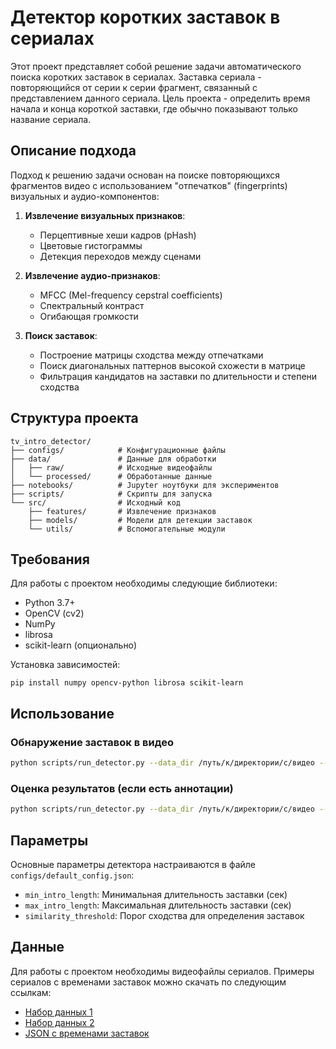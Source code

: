 # Детектор коротких заставок в сериалах

Этот проект представляет собой решение задачи автоматического поиска коротких заставок в сериалах. Заставка сериала - повторяющийся от серии к серии фрагмент, связанный с представлением данного сериала. Цель проекта - определить время начала и конца короткой заставки, где обычно показывают только название сериала.

## Описание подхода

Подход к решению задачи основан на поиске повторяющихся фрагментов видео с использованием "отпечатков" (fingerprints) визуальных и аудио-компонентов:

1. **Извлечение визуальных признаков**:
   - Перцептивные хеши кадров (pHash)
   - Цветовые гистограммы
   - Детекция переходов между сценами

2. **Извлечение аудио-признаков**:
   - MFCC (Mel-frequency cepstral coefficients)
   - Спектральный контраст
   - Огибающая громкости

3. **Поиск заставок**:
   - Построение матрицы сходства между отпечатками
   - Поиск диагональных паттернов высокой схожести в матрице
   - Фильтрация кандидатов на заставки по длительности и степени сходства

## Структура проекта

```
tv_intro_detector/
├── configs/            # Конфигурационные файлы
├── data/               # Данные для обработки
│   ├── raw/            # Исходные видеофайлы
│   └── processed/      # Обработанные данные
├── notebooks/          # Jupyter ноутбуки для экспериментов
├── scripts/            # Скрипты для запуска
└── src/                # Исходный код
    ├── features/       # Извлечение признаков
    ├── models/         # Модели для детекции заставок
    └── utils/          # Вспомогательные модули
```

## Требования

Для работы с проектом необходимы следующие библиотеки:

- Python 3.7+
- OpenCV (cv2)
- NumPy
- librosa
- scikit-learn (опционально)

Установка зависимостей:
```
pip install numpy opencv-python librosa scikit-learn
```

## Использование

### Обнаружение заставок в видео

```bash
python scripts/run_detector.py --data_dir /путь/к/директории/с/видео --output результаты.json
```

### Оценка результатов (если есть аннотации)

```bash
python scripts/run_detector.py --data_dir /путь/к/директории/с/видео --annotations /путь/к/аннотациям.json --evaluate
```

## Параметры

Основные параметры детектора настраиваются в файле `configs/default_config.json`:

- `min_intro_length`: Минимальная длительность заставки (сек)
- `max_intro_length`: Максимальная длительность заставки (сек)
- `similarity_threshold`: Порог сходства для определения заставок

## Данные

Для работы с проектом необходимы видеофайлы сериалов. Примеры сериалов с временами заставок можно скачать по следующим ссылкам:

- [Набор данных 1](https://disk.yandex.ru/d/1sqxBbA1hRumDQ)
- [Набор данных 2](https://disk.yandex.ru/d/Be8jLxVcQZ70IQ)
- [JSON с временами заставок](https://disk.yandex.ru/d/PEOGKbj5qJmGlQ) 
